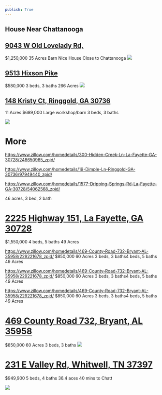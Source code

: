 ```yaml
---
publish: True
---
```


## House Near Chattanooga

##  [9043 W Old Lovelady Rd,](https://www.zillow.com/homedetails/9043-W-Old-Lovelady-Rd-Hixson-TN-37343/41373880_zpid/)

$1,250,000
35 Acres
Barn
Nice House
Close to Chattanooga
![](https://photos.zillowstatic.com/fp/64644458058cdeb982f49cbf6803b8a6-cc_ft_576.jpg)


## [9513 Hixson Pike](https://www.zillow.com/homedetails/9513-Hixson-Pike-Soddy-Daisy-TN-37379/41377679_zpid/?)
$580,000
3 beds, 3 baths
266 Acres
![](https://photos.zillowstatic.com/fp/5c8edfa4249ed36a21892a5949dc323e-cc_ft_768.webp)


## [148 Kristy Ct, Ringgold, GA 30736](https://www.zillow.com/homedetails/148-Kristy-Ct-Ringgold-GA-30736/50507511_zpid/)

11 Acres
$689,000
Large workshop/barn
3 beds, 3 baths


![](https://photos.zillowstatic.com/fp/15d99b5bb3ef4259874300e6eb4ad027-cc_ft_1536.webp)


# More

https://www.zillow.com/homedetails/300-Hidden-Creek-Ln-La-Fayette-GA-30728/248650985_zpid/

https://www.zillow.com/homedetails/19-Dimple-Ln-Ringgold-GA-30736/97949440_zpid/


https://www.zillow.com/homedetails/1577-Dripping-Springs-Rd-La-Fayette-GA-30728/54062568_zpid/

46 acres, 3 bed, 2 bath


# [2225 Highway 151, La Fayette, GA 30728]( https://www.zillow.com/homedetails/2225-Highway-151-La-Fayette-GA-30728/54064690_zpid/)
$1,550,000
4 beds, 5 baths
49 Acres

https://www.zillow.com/homedetails/469-County-Road-732-Bryant-AL-35958/229221678_zpid/
$850,000
60 Acres
3 beds, 3 baths4 beds, 5 baths
49 Acres

https://www.zillow.com/homedetails/469-County-Road-732-Bryant-AL-35958/229221678_zpid/
$850,000
60 Acres
3 beds, 3 baths4 beds, 5 baths
49 Acres

https://www.zillow.com/homedetails/469-County-Road-732-Bryant-AL-35958/229221678_zpid/
$850,000
60 Acres
3 beds, 3 baths4 beds, 5 baths
49 Acres

# [469 County Road 732, Bryant, AL 35958]( https://www.zillow.com/homedetails/469-County-Road-732-Bryant-AL-35958/229221678_zpid/ ) 
$850,000
60 Acres
3 beds, 3 baths
![](https://photos.zillowstatic.com/fp/766eb61338fda14098643b48709fd5da-uncropped_scaled_within_1536_1152.webp)


# [231 E Valley Rd, Whitwell, TN 37397](https://www.zillow.com/homedetails/231-E-Valley-Rd-Whitwell-TN-37397/227075603_zpid/)
$949,900
5 beds, 4 baths
36.4 aces
40 mins to Chatt

![](https://photos.zillowstatic.com/fp/e4b1d756f877a1e6788e645e01a5db73-cc_ft_1536.webp)

